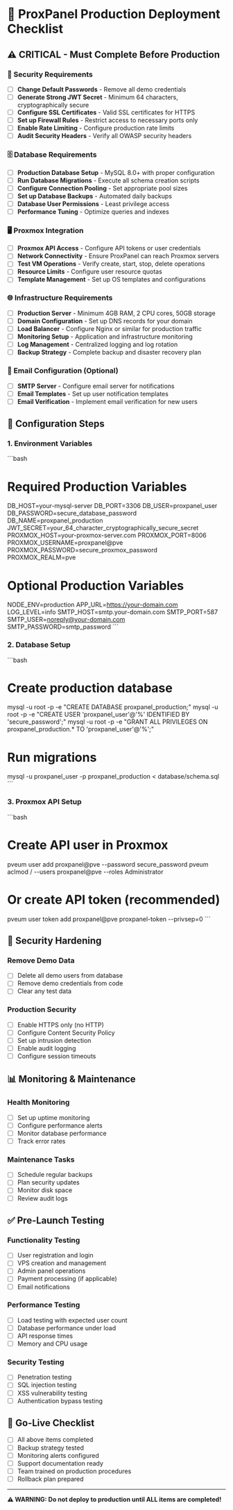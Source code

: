 # 🚀 ProxPanel Production Deployment Checklist

## ⚠️ CRITICAL - Must Complete Before Production

### 🔐 Security Requirements
- [ ] **Change Default Passwords** - Remove all demo credentials
- [ ] **Generate Strong JWT Secret** - Minimum 64 characters, cryptographically secure
- [ ] **Configure SSL Certificates** - Valid SSL certificates for HTTPS
- [ ] **Set up Firewall Rules** - Restrict access to necessary ports only
- [ ] **Enable Rate Limiting** - Configure production rate limits
- [ ] **Audit Security Headers** - Verify all OWASP security headers

### 🗄️ Database Requirements  
- [ ] **Production Database Setup** - MySQL 8.0+ with proper configuration
- [ ] **Run Database Migrations** - Execute all schema creation scripts
- [ ] **Configure Connection Pooling** - Set appropriate pool sizes
- [ ] **Set up Database Backups** - Automated daily backups
- [ ] **Database User Permissions** - Least privilege access
- [ ] **Performance Tuning** - Optimize queries and indexes

### 🖥️ Proxmox Integration
- [ ] **Proxmox API Access** - Configure API tokens or user credentials
- [ ] **Network Connectivity** - Ensure ProxPanel can reach Proxmox servers
- [ ] **Test VM Operations** - Verify create, start, stop, delete operations
- [ ] **Resource Limits** - Configure user resource quotas
- [ ] **Template Management** - Set up OS templates and configurations

### 🌐 Infrastructure Requirements
- [ ] **Production Server** - Minimum 4GB RAM, 2 CPU cores, 50GB storage
- [ ] **Domain Configuration** - Set up DNS records for your domain
- [ ] **Load Balancer** - Configure Nginx or similar for production traffic
- [ ] **Monitoring Setup** - Application and infrastructure monitoring
- [ ] **Log Management** - Centralized logging and log rotation
- [ ] **Backup Strategy** - Complete backup and disaster recovery plan

### 📧 Email Configuration (Optional)
- [ ] **SMTP Server** - Configure email server for notifications
- [ ] **Email Templates** - Set up user notification templates
- [ ] **Email Verification** - Implement email verification for new users

## 🔧 Configuration Steps

### 1. Environment Variables
\`\`\`bash
# Required Production Variables
DB_HOST=your-mysql-server
DB_PORT=3306
DB_USER=proxpanel_user
DB_PASSWORD=secure_database_password
DB_NAME=proxpanel_production
JWT_SECRET=your_64_character_cryptographically_secure_secret
PROXMOX_HOST=your-proxmox-server.com
PROXMOX_PORT=8006
PROXMOX_USERNAME=proxpanel@pve
PROXMOX_PASSWORD=secure_proxmox_password
PROXMOX_REALM=pve

# Optional Production Variables
NODE_ENV=production
APP_URL=https://your-domain.com
LOG_LEVEL=info
SMTP_HOST=smtp.your-domain.com
SMTP_PORT=587
SMTP_USER=noreply@your-domain.com
SMTP_PASSWORD=smtp_password
\`\`\`

### 2. Database Setup
\`\`\`bash
# Create production database
mysql -u root -p -e "CREATE DATABASE proxpanel_production;"
mysql -u root -p -e "CREATE USER 'proxpanel_user'@'%' IDENTIFIED BY 'secure_password';"
mysql -u root -p -e "GRANT ALL PRIVILEGES ON proxpanel_production.* TO 'proxpanel_user'@'%';"

# Run migrations
mysql -u proxpanel_user -p proxpanel_production < database/schema.sql
\`\`\`

### 3. Proxmox API Setup
\`\`\`bash
# Create API user in Proxmox
pveum user add proxpanel@pve --password secure_password
pveum aclmod / --users proxpanel@pve --roles Administrator

# Or create API token (recommended)
pveum user token add proxpanel@pve proxpanel-token --privsep=0
\`\`\`

## 🚨 Security Hardening

### Remove Demo Data
- [ ] Delete all demo users from database
- [ ] Remove demo credentials from code
- [ ] Clear any test data

### Production Security
- [ ] Enable HTTPS only (no HTTP)
- [ ] Configure Content Security Policy
- [ ] Set up intrusion detection
- [ ] Enable audit logging
- [ ] Configure session timeouts

## 📊 Monitoring & Maintenance

### Health Monitoring
- [ ] Set up uptime monitoring
- [ ] Configure performance alerts
- [ ] Monitor database performance
- [ ] Track error rates

### Maintenance Tasks
- [ ] Schedule regular backups
- [ ] Plan security updates
- [ ] Monitor disk space
- [ ] Review audit logs

## ✅ Pre-Launch Testing

### Functionality Testing
- [ ] User registration and login
- [ ] VPS creation and management
- [ ] Admin panel operations
- [ ] Payment processing (if applicable)
- [ ] Email notifications

### Performance Testing
- [ ] Load testing with expected user count
- [ ] Database performance under load
- [ ] API response times
- [ ] Memory and CPU usage

### Security Testing
- [ ] Penetration testing
- [ ] SQL injection testing
- [ ] XSS vulnerability testing
- [ ] Authentication bypass testing

## 🎯 Go-Live Checklist

- [ ] All above items completed
- [ ] Backup strategy tested
- [ ] Monitoring alerts configured
- [ ] Support documentation ready
- [ ] Team trained on production procedures
- [ ] Rollback plan prepared

---

**⚠️ WARNING: Do not deploy to production until ALL items are completed!**
